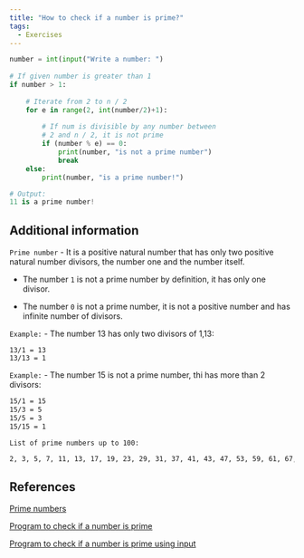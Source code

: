 ```yaml
---
title: "How to check if a number is prime?"
tags:
  - Exercises
---
```


```python
number = int(input("Write a number: ")
  
# If given number is greater than 1
if number > 1:
  
    # Iterate from 2 to n / 2
    for e in range(2, int(number/2)+1):
  
        # If num is divisible by any number between
        # 2 and n / 2, it is not prime
        if (number % e) == 0:
            print(number, "is not a prime number")
            break
    else:
        print(number, "is a prime number!")

# Output:
11 is a prime number!
```

## Additional information

`Prime number` - It is a positive natural number that has only two positive natural number divisors, the number one and the number itself.

* The number `1` is not a prime number by definition, it has only one divisor.

* The number `0` is not a prime number, it is not a positive number and has infinite number of divisors.

`Example:` - The number 13 has only two divisors of 1,13:

```text
13/1 = 13
13/13 = 1
```

`Example:` - The number 15 is not a prime number, thi has more than 2 divisors:

```txt
15/1 = 15
15/3 = 5
15/5 = 3
15/15 = 1
```

`List of prime numbers up to 100:`

```txt
2, 3, 5, 7, 11, 13, 17, 19, 23, 29, 31, 37, 41, 43, 47, 53, 59, 61, 67, 71, 73, 79, 83, 89, 97, ...
```

## References

[Prime numbers](https://www.rapidtables.com/math/number/prime_numbers.html)

[Program to check if a number is prime](https://www.geeksforgeeks.org/python-program-to-check-whether-a-number-is-prime-or-not/)

[Program to check if a number is prime using input](https://www.tutorialspoint.com/python-program-to-check-if-a-number-is-prime-or-not)
